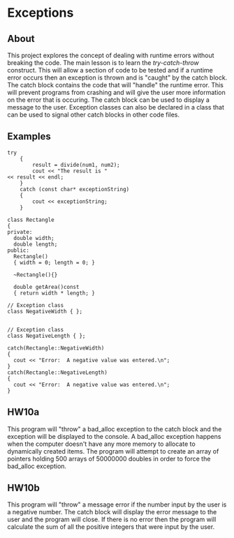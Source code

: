 # Exceptions
## About
This project explores the concept of dealing with runtime errors without breaking the code. The main lesson is to learn the _try-catch-throw_ construct. This will allow a section of code to be tested and if a runtime error occurs then an exception is thrown and is "caught" by the catch block. The catch block contains the code that will "handle" the runtime error. This will prevent programs from crashing and will give the user more information on the error that is occuring. The catch block can be used to display a message to the user. Exception classes can also be declared in a class that can be used to signal other catch blocks in other code files.

## Examples
```
try
	{
		result = divide(num1, num2);
		cout << "The result is " 
<< result << endl;
	}
	catch (const char* exceptionString)
	{
		cout << exceptionString;
	}
```
```
class Rectangle
{
private:  
  double width;
  double length;
public:  
  Rectangle()
  { width = 0; length = 0; }

  ~Rectangle(){}

  double getArea()const
  { return width * length; }

// Exception class
class NegativeWidth { };


// Exception class
class NegativeLength { };
```
```
catch(Rectangle::NegativeWidth)
{
  cout << "Error:  A negative value was entered.\n";
}
catch(Rectangle::NegativeLength)
{
  cout << "Error:  A negative value was entered.\n";
}

```

## HW10a
This program will "throw" a bad_alloc exception to the catch block and the exception will be displayed to the console. A bad_alloc exception happens when the computer doesn't have any more memory to allocate to dynamically created items. The program will attempt to create an array of pointers holding 500 arrays of 50000000 doubles in order to force the bad_alloc exception.

## HW10b
This program will "throw" a message error if the number input by the user is a negative number. The catch block will display the error message to the user and the program will close. If there is no error then the program will calculate the sum of all the positive integers that were input by the user.


